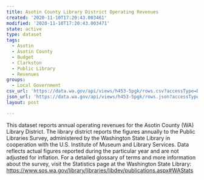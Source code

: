 ```yaml
---
title: Asotin County Library District Operating Revenues
created: '2020-11-10T17:20:43.003461'
modified: '2020-11-10T17:20:43.003471'
state: active
type: dataset
tags:
  - Asotin
  - Asotin County
  - Budget
  - Clarkston
  - Public Library
  - Revenues
groups:
  - Local Government
csv_url: 'https://data.wa.gov/api/views/h453-5pgk/rows.csv?accessType=DOWNLOAD'
json_url: 'https://data.wa.gov/api/views/h453-5pgk/rows.json?accessType=DOWNLOAD'
layout: post

---
```

This dataset reports annual operating revenues for the Asotin County (WA) Library District. The library district reports the figures annually to the Public Libraries Survey, administered by the Washington State Library in cooperation with the U.S. Institute of Museum and Library Services. Data reflects actual figures reported during the particular year and are not adjusted for inflation. For a detailed glossary of terms and more information about the survey, visit the Statistics page at the Washington State Library: https://www.sos.wa.gov/library/libraries/libdev/publications.aspx#WAStats
